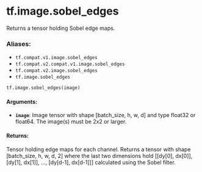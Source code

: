 <div itemscope itemtype="http://developers.google.com/ReferenceObject">
<meta itemprop="name" content="tf.image.sobel_edges" />
<meta itemprop="path" content="Stable" />
</div>

# tf.image.sobel_edges

Returns a tensor holding Sobel edge maps.

### Aliases:

* `tf.compat.v1.image.sobel_edges`
* `tf.compat.v2.compat.v1.image.sobel_edges`
* `tf.compat.v2.image.sobel_edges`
* `tf.image.sobel_edges`

``` python
tf.image.sobel_edges(image)
```

<!-- Placeholder for "Used in" -->


#### Arguments:


* <b>`image`</b>: Image tensor with shape [batch_size, h, w, d] and type float32 or
  float64.  The image(s) must be 2x2 or larger.


#### Returns:

Tensor holding edge maps for each channel. Returns a tensor with shape
[batch_size, h, w, d, 2] where the last two dimensions hold [[dy[0], dx[0]],
[dy[1], dx[1]], ..., [dy[d-1], dx[d-1]]] calculated using the Sobel filter.
